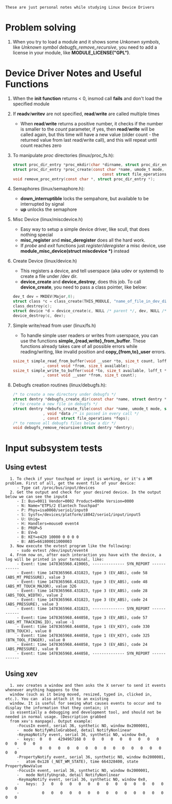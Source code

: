 `These are just personal notes while studying Linux Device Drivers`

Problem solving
===============

1. When you try to load a module and it shows some *Unkonwn symbols*, like *Unknown symbol debugfs_remove_recursive*, you need to add a license in your module, like **MODULE_LICENSE("GPL")**.

Device Driver Notes and Useful Functions
========================================

1. When the **init function** returns < 0, insmod call **fails** and don't load the specified module
2. If **readv**/**writev** are not specified, **read**/**write** are called multiple times
   - When **read**/**write** returns a positive number, it checks if the number is smaller to the *count* parameter, if yes, then **read**/**write** will be called again, but this time will have a new value (older count - the returned value from last read/write call), and this will repeat until count reaches zero
3. To manipulate *proc* directories (linux/proc_fs.h):
   ```C
   struct proc_dir_entry *proc_mkdir(char *dirname, struct proc_dir_entry *parent);
   struct proc_dir_entry *proc_create(const char *name, umode_t mode, struct proc_dir_entry *parent,
                                          const struct file_operations *proc_fops);
   void remove_proc_entry(const char *, struct proc_dir_entry *);
   ```
   
4. Semaphores (linux/semaphore.h):
   - **down_interruptible** locks the sempahore, but available to be interrupted by signal
   - **up** unlocks the semaphore

5. Misc Device (linux/miscdevice.h)
   - Easy way to setup a simple device driver, like scull, that does nothing special
   - **misc_register** and **misc_deregister** does all the hard work.
   - If *probe* and *exit* functions just *register*/*deregister* a misc device, use **module_misc_device(struct miscdevice \*)**
   instead

6. Create Device (linux/device.h)
   - This registers a device, and tell userspace (aka udev or systemd) to create a file under /dev dir.
   - **device_create** and **device_destroy**, does this job. To call **device_create**, you need to pass a class pointer, like below:
   ```C
   dev_t dev = MKDEV(Major,0);
   struct class *c = class_create(THIS_MODULE, "name_of_file_in_dev_dir_to_be_created");
   class_destroy(c);
   struct device *d = device_create(c, NULL /* parent */, dev, NULL /* no additional data */, "same name as before");
   device_destroy(c, dev);
   ```

7. Simple write/read from user (linux/fs.h)
   - To handle simple user readers or writes from userspace, you can use the functions **simple_{read,write}_from_buffer**. These functions already takes care of all possible errors while reading/writing, like invalid position and **copy_{from,to}_user** errors.
   ```C
   ssize_t simple_read_from_buffer(void __user *to, size_t count, loff_t *ppos
				, const void *from, size_t available);
   ssize_t simple_write_to_buffer(void *to, size_t available, loff_t *ppos
   				, const void __user *from, size_t count);
   ```

8. Debugfs creation routines (linux/debugfs.h):
   ```C
   /* to create a new directory under debugfs */
   struct dentry *debugfs_create_dir(const char *name, struct dentry *parent);
   /* to create a new file in debugfs */
   struct dentry *debufs_create_file(const char *name, umode_t mode, struct dentry *parent
   				, void *data /* is passed in every call */
				, const struct file_operations *fops);
   /* to remove all debugfs files below a dir */
   void debugfs_remove_recursive(struct dentry *dentry);
   ```

Input subsystem tests
=====================

Using evtest
------------
      1. To check if your touchpad or input is working, or it's a WM problem. First of all, get the event file of your device:
         - Type cat /proc/bus/input/devices
      2. Get the output and check for your desired device. In the output below we can see the input4
         - I: Bus=0011 Vendor=0002 Product=000e Version=0000
         - N: Name="ETPS/2 Elantech Touchpad"
         - P: Phys=isa0060/serio1/input0
         - S: Sysfs=/devices/platform/i8042/serio1/input/input5
         - U: Uniq=
         - H: Handlers=mouse0 event4
         - B: PROP=5
         - B: EV=b
         - B: KEY=e420 10000 0 0 0 0
         - B: ABS=661800011000003
      3. Now execute the evtest program like the following:
         - sudo evtest /dev/input/event4
      4. From now on, after each interaction you have with the device, a log will be printed in your terminal, like:
         - Event: time 1478365968.419065, -------------- SYN_REPORT ------------
         - Event: time 1478365968.431823, type 3 (EV_ABS), code 58 (ABS_MT_PRESSURE), value 3
         - Event: time 1478365968.431823, type 3 (EV_ABS), code 48 (ABS_MT_TOUCH_MAJOR), value 326
         - Event: time 1478365968.431823, type 3 (EV_ABS), code 28 (ABS_TOOL_WIDTH), value 2
         - Event: time 1478365968.431823, type 3 (EV_ABS), code 24 (ABS_PRESSURE), value 3
         - Event: time 1478365968.431823, -------------- SYN_REPORT ------------
         - Event: time 1478365968.444058, type 3 (EV_ABS), code 57 (ABS_MT_TRACKING_ID), value -1
         - Event: time 1478365968.444058, type 1 (EV_KEY), code 330 (BTN_TOUCH), value 0
         - Event: time 1478365968.444058, type 1 (EV_KEY), code 325 (BTN_TOOL_FINGER), value 0
         - Event: time 1478365968.444058, type 3 (EV_ABS), code 24 (ABS_PRESSURE), value 0
         - Event: time 1478365968.444058, -------------- SYN_REPORT ------------

Using xev
---------
      1. xev creates a window and then asks the X server to send it events whenever anything happens to the
      window (such as it being moved, resized, typed in, clicked in, etc.). You can  also attach it to an existing
      window. It is useful for seeing what causes events to occur and to display the information that they contain; it
      is essentially a debugging and development tool, and should not be needed in normal usage. (Description grabbed
      from xev's manpage). Output example:
         -FocusIn event, serial 36, synthetic NO, window 0x2000001,
         -  mode NotifyWhileGrabbed, detail NotifyNonlinear
         -KeymapNotify event, serial 36, synthetic NO, window 0x0,
         -  keys:  0   0   4294967168 0   0   0   0   0   0   0   0   0   0   0   0   0   
         -         0   0   0   0   0   0   0   0   0   0   0   0   0   0   0   0   
         -PropertyNotify event, serial 36, synthetic NO, window 0x2000001,
         -   atom 0x128 (_NET_WM_STATE), time 664328400, state PropertyNewValue
         -FocusIn event, serial 36, synthetic NO, window 0x2000001,
         -   mode NotifyUngrab, detail NotifyNonlinear
         -KeymapNotify event, serial 36, synthetic NO, window 0x0,
         -   keys:  3   0   0   0   0   0   0   0   0   0   0   0   0   0   0   0   
         -          0   0   0   0   0   0   0   0   0   0   0   0   0   0   0   0   
